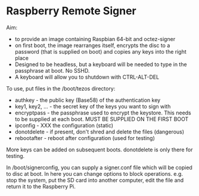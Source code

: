 
# Raspberry Remote Signer

Aim: 

- to provide an image containing Raspbian 64-bit and octez-signer
- on first boot, the image rearranges itself, encrypts the disc to 
a password (that is supplied on boot) and copies any keys into the right
place
- Designed to be headless, but a keyboard will be needed to type in the
passphrase at boot. No SSHD.
- A keyboard will allow you to shutdown with CTRL-ALT-DEL

To use, put files in the /boot/tezos directory:

- authkey - the public key (Base58) of the authentication key
- key1, key2, ... - the secret key of the keys you want to sign with
- encryptpass - the passphrase used to encrypt the keystore. This needs to
     be supplied at each boot. MUST BE SUPPLIED ON THE FIRST BOOT
- ipconfig - XXX the configuration (static)
- donotdelete - if present, don't shred and delete the files (dangerous)
- rebootafter - reboot after configuration (used for testing)

More keys can be added on subsequent boots. donotdelete is only there
for testing. 

In /boot/signerconfig, you can supply a signer.conf file which will be copied
to disc at boot. In here you can change options to block operations. e.g.
stop the system, put the SD card into another computer, edit the file and 
return it to the Raspberry Pi.


